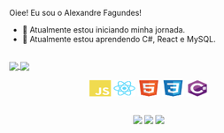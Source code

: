 Oiee! Eu sou o Alexandre Fagundes!
- 🔭 Atualmente estou iniciando minha jornada.
- 🌱 Atualmente estou aprendendo C#, React e MySQL.
<br>
<div>
  <a href="https://github.com/alexnadrefgs/github-readme-stats">
    <img height=150 align="center" src="https://github-readme-stats.vercel.app/api?username=alexandrefgs&show_icons=true&theme=dark" />
  </a>
  <a href="https://github.com/alexandrefgs/convoychat">
    <img height=150 align="center" src="https://github-readme-stats.vercel.app/api/top-langs/?username=alexandrefgs&layout=compact&theme=dark" />
  </a>
</div><br>
  
<div style="display: inline_block" align="center">
  <img align="center" alt="Alexandre-Js" height="30" width="40" src="https://raw.githubusercontent.com/devicons/devicon/master/icons/javascript/javascript-plain.svg">
  <img align="center" alt="Alexandre-React" height="30" width="40" src="https://raw.githubusercontent.com/devicons/devicon/master/icons/react/react-original.svg">
  <img align="center" alt="Alexandre-HTML" height="30" width="40" src="https://raw.githubusercontent.com/devicons/devicon/master/icons/html5/html5-original.svg">
  <img align="center" alt="Alexandre-CSS" height="30" width="40" src="https://raw.githubusercontent.com/devicons/devicon/master/icons/css3/css3-original.svg">
  <img align="center" alt="Alexandre-Csharp" height="30" width="40" src="https://raw.githubusercontent.com/devicons/devicon/master/icons/csharp/csharp-original.svg">
</div><br><br>

<div align="center"> 
  <a href="https://instagram.com/alexandre_fgs" target="_blank"><img src="https://img.shields.io/badge/-Instagram-%23E4405F?style=for-the-badge&logo=instagram&logoColor=white" target="_blank"></a>
  <a href = "mailto:alexandrefagundes2005@gmail.com"><img src="https://img.shields.io/badge/-Gmail-%23333?style=for-the-badge&logo=gmail&logoColor=white" target="_blank"></a>
  <a href="https://www.linkedin.com/in/alexandre-fgs" target="_blank"><img src="https://img.shields.io/badge/-LinkedIn-%230077B5?style=for-the-badge&logo=linkedin&logoColor=white" target="_blank"></a> 
</div>
